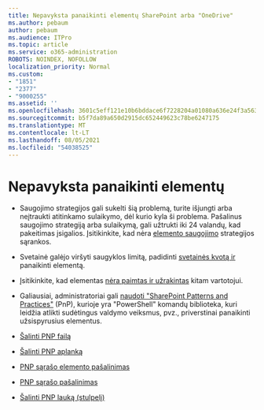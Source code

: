 ```yaml
---
title: Nepavyksta panaikinti elementų SharePoint arba "OneDrive"
ms.author: pebaum
author: pebaum
ms.audience: ITPro
ms.topic: article
ms.service: o365-administration
ROBOTS: NOINDEX, NOFOLLOW
localization_priority: Normal
ms.custom:
- "1851"
- "2377"
- "9000255"
ms.assetid: ''
ms.openlocfilehash: 3601c5eff121e10b6bddace6f7228204a01080a636e24f3a56373fe8d469c799
ms.sourcegitcommit: b5f7da89a650d2915dc652449623c78be6247175
ms.translationtype: MT
ms.contentlocale: lt-LT
ms.lasthandoff: 08/05/2021
ms.locfileid: "54038525"
---
```

# <a name="unable-to-delete-items"></a>Nepavyksta panaikinti elementų

- Saugojimo strategijos gali sukelti šią problemą, turite išjungti arba neįtraukti atitinkamo sulaikymo, dėl kurio kyla ši problema. Pašalinus saugojimo strategiją arba sulaikymą, gali užtrukti iki 24 valandų, kad pakeitimas įsigalios. Įsitikinkite, kad nėra [elemento saugojimo](https://docs.microsoft.com/microsoft-365/compliance/retention-policies) strategijos sąrankos.

- Svetainė galėjo viršyti saugyklos limitą, padidinti [svetainės kvotą ir](https://docs.microsoft.com/powershell/module/sharepoint-online/set-sposite?view=sharepoint-ps) panaikinti elementą.

- Įsitikinkite, kad elementas [nėra paimtas ir užrakintas](https://support.office.com/article/check-out-check-in-or-discard-changes-to-files-in-a-library-7e2c12a9-a874-4393-9511-1378a700f6de) kitam vartotojui.

- Galiausiai, administratoriai gali [naudoti "SharePoint Patterns and Practices"](https://docs.microsoft.com/powershell/sharepoint/sharepoint-pnp/sharepoint-pnp-cmdlets?view=sharepoint-ps#installation) (PnP), kurioje yra "PowerShell" komandų biblioteka, kuri leidžia atlikti sudėtingus valdymo veiksmus, pvz., priverstinai panaikinti užsispyrusius elementus.
- [Šalinti PNP failą](https://docs.microsoft.com/powershell/module/sharepoint-pnp/remove-pnpfile?view=sharepoint-ps)
- [Šalinti PNP aplanką](https://docs.microsoft.com/powershell/module/sharepoint-pnp/remove-pnpfolder?view=sharepoint-ps)
- [PNP sąrašo elemento pašalinimas](https://docs.microsoft.com/powershell/module/sharepoint-pnp/remove-pnplistitem?view=sharepoint-ps)
- [PNP sąrašo pašalinimas](https://docs.microsoft.com/powershell/module/sharepoint-pnp/remove-pnplist?view=sharepoint-ps)
- [Šalinti PNP lauką (stulpelį)](https://docs.microsoft.com/powershell/module/sharepoint-pnp/remove-pnpfield?view=sharepoint-ps)